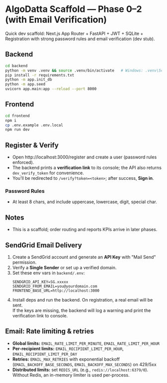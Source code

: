 # AlgoDatta Scaffold — Phase 0–2 (with Email Verification)
Quick dev scaffold: Next.js App Router + FastAPI + JWT + SQLite + Registration with strong password rules and email verification (dev stub).

## Backend
```bash
cd backend
python -m venv .venv && source .venv/bin/activate   # Windows: .venv\Scripts\activate
pip install -r requirements.txt
python -m app.init_db
python -m app.seed
uvicorn app.main:app --reload --port 8000
```

## Frontend
```bash
cd frontend
npm i
cp .env.example .env.local
npm run dev
```

## Register & Verify
- Open http://localhost:3000/register and create a user (password rules enforced).
- The backend prints a **verification link** to its console; the API also returns `dev_verify_token` for convenience.
- You’ll be redirected to `/verify?token=<token>`; after success, **Sign in**.

### Password Rules
- At least 8 chars, and include uppercase, lowercase, digit, special char.

## Notes
- This is a scaffold; order routing and reports KPIs arrive in later phases.


## SendGrid Email Delivery
1. Create a SendGrid account and generate an **API Key** with "Mail Send" permission.
2. Verify a **Single Sender** or set up a verified domain.
3. Set these env vars in `backend/.env`:
   ```env
   SENDGRID_API_KEY=SG.xxxxx
   SENDGRID_FROM_EMAIL=you@yourdomain.com
   FRONTEND_BASE_URL=http://localhost:3000
   ```
4. Install deps and run the backend. On registration, a real email will be sent.  
   If the keys are missing, the backend will log a warning and print the verification link to console.


## Email: Rate limiting & retries
- **Global limits:** `EMAIL_RATE_LIMIT_PER_MINUTE`, `EMAIL_RATE_LIMIT_PER_HOUR`
- **Per-recipient limits:** `EMAIL_RECIPIENT_LIMIT_PER_HOUR`, `EMAIL_RECIPIENT_LIMIT_PER_DAY`
- **Retries:** `EMAIL_MAX_RETRIES` with exponential backoff (`EMAIL_BACKOFF_BASE_SECONDS`, `EMAIL_BACKOFF_MAX_SECONDS`) on 429/5xx
- **Distributed limits:** set `REDIS_URL` (e.g., `redis://localhost:6379/0`). Without Redis, an in-memory limiter is used per-process.
